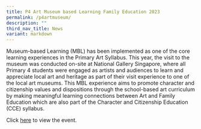 ```yaml
---
title: P4 Art Museum based Learning Family Education 2023
permalink: /p4artmuseum/
description: ""
third_nav_title: News
variant: markdown
---
```

Museum-based Learning (MBL) has been implemented as one of the core learning experiences in the Primary Art Syllabus. This year, the visit to the museum was conducted on-site at National Gallery Singapore, where all Primary 4 students were engaged as artists and audiences to learn and appreciate local art and heritage as part of their visit experience to one of the local art museums. This MBL experience aims to promote character and citizenship values and dispositions through the school-based art curriculum by making meaningful learning connections between Art and Family Education which are also part of the Character and Citizenship Education (CCE) syllabus.


Click [here](https://heyzine.com/flip-book/38343e9137.html) to view the event.
	
